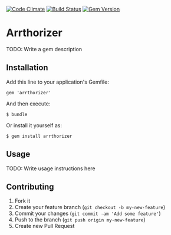 [![Code Climate](https://codeclimate.com/github/BUS-OGD/arrthorizer.png)](https://codeclimate.com/github/BUS-OGD/arrthorizer)
[![Build Status](https://travis-ci.org/BUS-OGD/arrthorizer.png)](https://travis-ci.org/BUS-OGD/arrthorizer)
[![Gem Version](http://badge.fury.io/rb/arrthorizer.png)](http://badge.fury.io/rb/arrthorizer)

# Arrthorizer

TODO: Write a gem description

## Installation

Add this line to your application's Gemfile:

    gem 'arrthorizer'

And then execute:

    $ bundle

Or install it yourself as:

    $ gem install arrthorizer

## Usage

TODO: Write usage instructions here

## Contributing

1. Fork it
2. Create your feature branch (`git checkout -b my-new-feature`)
3. Commit your changes (`git commit -am 'Add some feature'`)
4. Push to the branch (`git push origin my-new-feature`)
5. Create new Pull Request
